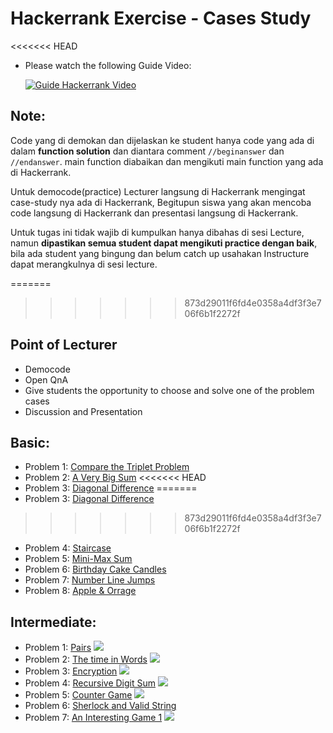# Hackerrank Exercise - Cases Study

<<<<<<< HEAD
<!-- beginanswer -->

- Please watch the following Guide Video:

  [![Guide Hackerrank Video](https://s3.amazonaws.com/sr-marketplace-prod/wp-content/uploads/2015/08/hackerrank.jpg)](https://www.youtube.com/watch?v=ng1wp92-ED0)
<!-- endanswer nop -->

<!-- beginanswer -->
## Note:
Code yang di demokan dan dijelaskan ke student hanya code yang ada di dalam **function solution** dan diantara comment `//beginanswer` dan `//endanswer`. main function diabaikan dan mengikuti main function yang ada di Hackerrank. 

Untuk democode(practice) Lecturer langsung di Hackerrank mengingat case-study nya ada di Hackerrank, Begitupun siswa yang akan mencoba code langsung di Hackerrank dan presentasi langsung di Hackerrank.

Untuk tugas ini tidak wajib di kumpulkan hanya dibahas di sesi Lecture, namun **dipastikan semua student dapat mengikuti practice dengan baik**, bila ada student yang bingung dan belum catch up usahakan Instructure dapat merangkulnya di sesi lecture.
<!-- endanswer nop -->
=======

>>>>>>> 873d29011f6fd4e0358a4df3f3e706f6b1f2272f


## Point of Lecturer
- Democode 
- Open QnA
- Give students the opportunity to choose and solve one of the problem cases
- Discussion and Presentation


## Basic:
- Problem 1: [Compare the Triplet Problem](compare-the-triplets/main.go)
- Problem 2: [A Very Big Sum](very-big-sum/main.go)
<<<<<<< HEAD
- Problem 3: [Diagonal Difference](diagonal-differencer/main.go)
=======
- Problem 3: [Diagonal Difference](diagonal-difference/main.go)
>>>>>>> 873d29011f6fd4e0358a4df3f3e706f6b1f2272f
- Problem 4: [Staircase](staircase/main.go)
- Problem 5: [Mini-Max Sum](mini-max-sum/main.go)
- Problem 6: [Birthday Cake Candles](birthday-cake-candles/main.go)
- Problem 7: [Number Line Jumps](number-line-jumps/main.go)
- Problem 8: [Apple & Orrage](apple-and-orange/main.go)

## Intermediate:
- Problem 1: [Pairs](pairs/main.go)
[![](https://img.youtube.com/vi/y4kEDSupGxU/maxresdefault.jpg)](https://youtu.be/y4kEDSupGxU)
- Problem 2: [The time in Words](the-time-in-words/main.go)
[![](https://img.youtube.com/vi/LQaaHLngTVg/maxresdefault.jpg)](https://youtu.be/LQaaHLngTVg)
- Problem 3: [Encryption](encryption/main.go)
[![](https://img.youtube.com/vi/DcS0LEZxVi8/maxresdefault.jpg)](https://youtu.be/DcS0LEZxVi8)
- Problem 4: [Recursive Digit Sum](recursive-digit-sum/main.go)
[![](https://img.youtube.com/vi/KfAJUTE5n4Q/maxresdefault.jpg)](https://youtu.be/KfAJUTE5n4Q)
- Problem 5: [Counter Game](counter-game/main.go)
[![](https://img.youtube.com/vi/bcmtF2Cf8uI/maxresdefault.jpg)](https://youtu.be/bcmtF2Cf8uI)
- Problem 6: [Sherlock and Valid String](sherlock-and-valid-string/main.go)
- Problem 7: [An Interesting Game 1](an-interesting-game-1/main.go)
[![](https://img.youtube.com/vi/HHNI_99GKsU/maxresdefault.jpg)](https://youtu.be/HHNI_99GKsU)